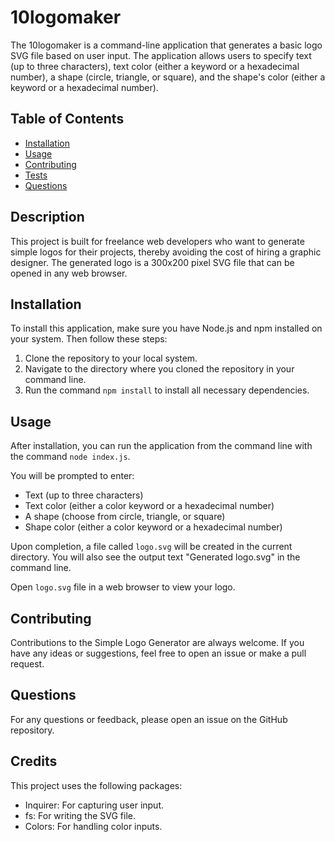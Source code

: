 # 10logomaker

The 10logomaker is a command-line application that generates a basic logo SVG file based on user input. The application allows users to specify text (up to three characters), text color (either a keyword or a hexadecimal number), a shape (circle, triangle, or square), and the shape's color (either a keyword or a hexadecimal number).

## Table of Contents

- [Installation](#installation)
- [Usage](#usage)
- [Contributing](#contributing)
- [Tests](#tests)
- [Questions](#questions)

## Description 

This project is built for freelance web developers who want to generate simple logos for their projects, thereby avoiding the cost of hiring a graphic designer. The generated logo is a 300x200 pixel SVG file that can be opened in any web browser.

## Installation

To install this application, make sure you have Node.js and npm installed on your system. Then follow these steps:

1. Clone the repository to your local system.
2. Navigate to the directory where you cloned the repository in your command line.
3. Run the command `npm install` to install all necessary dependencies.

## Usage

After installation, you can run the application from the command line with the command `node index.js`. 

You will be prompted to enter:
- Text (up to three characters)
- Text color (either a color keyword or a hexadecimal number)
- A shape (choose from circle, triangle, or square)
- Shape color (either a color keyword or a hexadecimal number)

Upon completion, a file called `logo.svg` will be created in the current directory. You will also see the output text "Generated logo.svg" in the command line.

Open `logo.svg` file in a web browser to view your logo.

## Contributing 

Contributions to the Simple Logo Generator are always welcome. If you have any ideas or suggestions, feel free to open an issue or make a pull request.

## Questions

For any questions or feedback, please open an issue on the GitHub repository.

## Credits

This project uses the following packages:

- Inquirer: For capturing user input.
- fs: For writing the SVG file.
- Colors: For handling color inputs.

